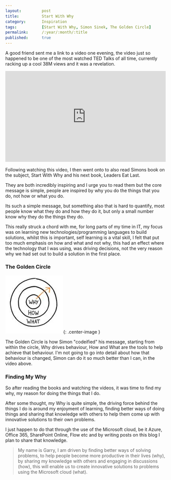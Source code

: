 ```yaml
---
layout:         post
title:          Start With Why
category:       Inspiration
tags:           [Start With Why, Simon Sinek, The Golden Circle]
permalink:      /:year/:month/:title
published:      true
---
```


A good friend sent me a link to a video one evening, the video just so happened to be one of the most watched TED Talks of all time, currently racking up a cool 38M views and it was a revelation.

<div style="max-width:854px;margin-bottom:1rem;">
<div style="position:relative;height:0;padding-bottom:56.25%">
<iframe src="https://embed.ted.com/talks/simon_sinek_how_great_leaders_inspire_action" width="854" height="480" style="position:absolute;left:0;top:0;width:100%;height:100%" frameborder="0" scrolling="no" allowfullscreen></iframe>
</div>
</div>

Following watching this video, I then went onto to also read Simons book on the subject, Start With Why and his next book, Leaders Eat Last. 

They are both incredibly inspiring and I urge you to read them but the core message is simple, people are inspired by why you do the things that you do, not how or what you do.

Its such a simple message, but something also that is hard to quantify, most people know what they do and how they do it, but only a small number know why they do the things they do.

This really struck a chord with me, for long parts of my time in IT, my focus was on learning new technologies/programming languages to build solutions, whilst this is important, self learning is a vital skill, I felt that put too much emphasis on how and what and not why, this had an effect where the technology that I was using, was driving decisions, not the very reason why we had set out to build a solution in the first place.

### The Golden Circle

![](/public/img/the-golden-circle.png){: .center-image }

The Golden Circle is how Simon "codeified" his message, starting from within the circle, Why drives behaviour, How and What are the tools to help achieve that behaviour. I'm not going to go into detail about how that behaviour is changed, Simon can do it so much better than I can, in the video above.

### Finding My Why

So after reading the books and watching the videos, it was time to find my why, my reason for doing the things that I do.

After some thought, my Why is quite simple, the driving force behind the things I do is around my enjoyment of learning, finding better ways of doing things and sharing that knowledge with others to help them come up with innovative solutions to their own problems.

I just happen to do that through the use of the Microsoft cloud, be it Azure, Office 365, SharePoint Online, Flow etc and by writing posts on this blog I plan to share that knowledge.

> My name is Garry, I am driven by finding better ways of solving problems, to help people become more productive in their lives (why), by sharing my knowledge with others and engaging in discussions (how), this will enable us to create innovative solutions to problems using the Microsoft cloud (what).